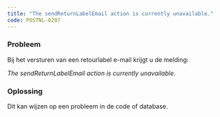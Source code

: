 ```yaml
---
title: "The sendReturnLabelEmail action is currently unavailable."
code: POSTNL-0207
---
```

### Probleem

  
Bij het versturen van een retourlabel e-mail krijgt u de melding:

_The sendReturnLabelEmail action is currently unavailable_.

### Oplossing

Dit kan wijzen op een probleem in de code of database.
